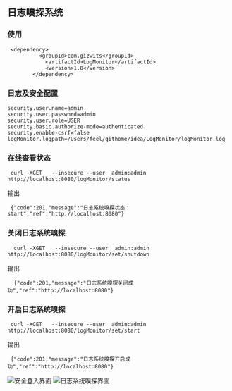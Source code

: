 ##  日志嗅探系统

### 使用

```
 <dependency>
          <groupId>com.gizwits</groupId>
            <artifactId>LogMonitor</artifactId>
            <version>1.0</version>
        </dependency>
 ```

###  日志及安全配置

```
security.user.name=admin
security.user.password=admin
security.user.role=USER
security.basic.authorize-mode=authenticated
security.enable-csrf=false
logMonitor.logpath=/Users/feel/githome/idea/LogMonitor/logMonitor.log

```
### 在线查看状态
```
 curl -XGET   --insecure --user  admin:admin  http://localhost:8080/logMonitor/status
```
输出
```
 {"code":201,"message":"日志系统嗅探状态：start","ref":"http://localhost:8080"}
```
### 关闭日志系统嗅探

```
  curl -XGET   --insecure --user  admin:admin  http://localhost:8080/logMonitor/set/shutdown
```
输出
```
  {"code":201,"message":"日志系统嗅探关闭成功","ref":"http://localhost:8080"}
```
### 开启日志系统嗅探
```
 curl -XGET   --insecure --user  admin:admin  http://localhost:8080/logMonitor/set/start
```
 输出
 ```
  {"code":201,"message":"日志系统嗅探开启成功","ref":"http://localhost:8080"}
 ```
 
 ![安全登入界面](image/01.png)
 ![日志系统嗅探界面](image/02.png)
 
 
 
   
  
